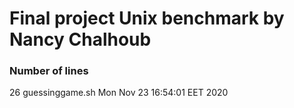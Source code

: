 # Final project Unix benchmark by Nancy Chalhoub
### Number of lines
26 guessinggame.sh
Mon Nov 23 16:54:01 EET 2020
